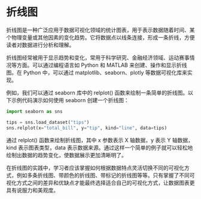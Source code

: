 # 折线图
折线图是一种广泛应用于数据可视化领域的统计图表，用于表示数据随着时间、某个物理变量或其他因素的变化趋势。它将数据点以线条连接，形成一条折线，方便读者对数据进行分析和理解。

折线图经常被用于显示趋势和变化，常用于科学研究、金融经济领域、运动赛事情况等方面。可以通过编程语言如 Python 和 MATLAB 来创建、操作和显示折线图。在 Python 中，可以通过 matplotlib、seaborn、plotly 等数据可视化库来实现。

例如，我们可以通过 seaborn 库中的 relplot() 函数来绘制一条简单的折线图。以下示例代码演示如何使用 seaborn 创建一个折线图：
```py
import seaborn as sns

tips = sns.load_dataset("tips")
sns.relplot(x="total_bill", y="tip", kind="line", data=tips)
```

通过 relplot() 函数来绘制折线图，其中 x 参数表示 X 轴数据，y 表示 Y 轴数据，kind 表示图表类型，data 表示数据来源。通过这样一个简单的例子就可以轻松地绘制出数据的趋势变化，使数据展示更加清晰明了。

在折线图的实践中，学习者应该掌握如何根据数据特点灵活切换不同的可视化方式，例如多条折线图、带颜色的折线图、带标记的折线图等等。只有掌握了不同可视化方式之间的差异和优缺点才能最终选择适合自己的可视化方式，让数据图表更具有说服力和美观度。